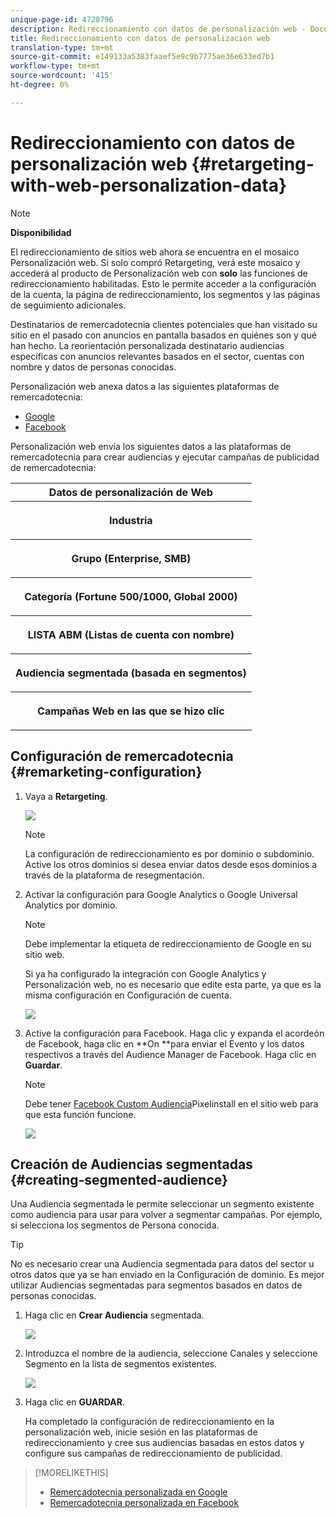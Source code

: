 ```yaml
---
unique-page-id: 4720796
description: Redireccionamiento con datos de personalización web - Documentos de marketing - Documentación del producto
title: Redireccionamiento con datos de personalización web
translation-type: tm+mt
source-git-commit: e149133a5383faaef5e9c9b7775ae36e633ed7b1
workflow-type: tm+mt
source-wordcount: '415'
ht-degree: 0%

---
```



# Redireccionamiento con datos de personalización web {#retargeting-with-web-personalization-data}

>[!NOTE]
>
>**Disponibilidad**
>
>El redireccionamiento de sitios web ahora se encuentra en el mosaico Personalización web. Si solo compró Retargeting, verá este mosaico y accederá al producto de Personalización web con **solo** las funciones de redireccionamiento habilitadas. Esto le permite acceder a la configuración de la cuenta, la página de redireccionamiento, los segmentos y las páginas de seguimiento adicionales.

Destinatarios de remercadotecnia clientes potenciales que han visitado su sitio en el pasado con anuncios en pantalla basados en quiénes son y qué han hecho. La reorientación personalizada destinatario audiencias específicas con anuncios relevantes basados en el sector, cuentas con nombre y datos de personas conocidas.

Personalización web anexa datos a las siguientes plataformas de remercadotecnia:

* [Google](personalized-remarketing-in-google.md)
* [Facebook](personalized-remarketing-in-facebook.md)

Personalización web envía los siguientes datos a las plataformas de remercadotecnia para crear audiencias y ejecutar campañas de publicidad de remercadotecnia:

<table> 
 <tbody> 
  <tr> 
   <th colspan="1">Datos de personalización de Web</th> 
  </tr> 
  <tr> 
   <th><p>Industria</p></th> 
  </tr> 
  <tr> 
   <th><p>Grupo (Enterprise, SMB)</p></th> 
  </tr> 
  <tr> 
   <th><p>Categoría (Fortune 500/1000, Global 2000)</p></th> 
  </tr> 
  <tr> 
   <th><p>LISTA ABM (Listas de cuenta con nombre)</p></th> 
  </tr> 
  <tr> 
   <th><p>Audiencia segmentada (basada en segmentos)</p></th> 
  </tr> 
  <tr> 
   <th><p>Campañas Web en las que se hizo clic</p></th> 
  </tr> 
 </tbody> 
</table>

## Configuración de remercadotecnia {#remarketing-configuration}

1. Vaya a **Retargeting**.

   ![](assets/one.png)

   >[!NOTE]
   >
   >La configuración de redireccionamiento es por dominio o subdominio. Active los otros dominios si desea enviar datos desde esos dominios a través de la plataforma de resegmentación.

1. Activar la configuración para Google Analytics o Google Universal Analytics por dominio.

   >[!NOTE]
   >
   >Debe implementar la etiqueta de redireccionamiento de Google en su sitio web.
   >
   >
   >Si ya ha configurado la integración con Google Analytics y Personalización web, no es necesario que edite esta parte, ya que es la misma configuración en Configuración de cuenta.

   ![](assets/two.png)

1. Active la configuración para Facebook. Haga clic y expanda el acordeón de Facebook, haga clic en **On **para enviar el Evento y los datos respectivos a través del Audience Manager de Facebook. Haga clic en **Guardar**.

   >[!NOTE]
   >
   >Debe tener [Facebook Custom Audiencia](https://developers.facebook.com/docs/ads-for-websites/website-custom-audiences/getting-started#install-the-pixel)Pixelinstall en el sitio web para que esta función funcione.

   ![](assets/three.png)

## Creación de Audiencias segmentadas {#creating-segmented-audience}

Una Audiencia segmentada le permite seleccionar un segmento existente como audiencia para usar para volver a segmentar campañas. Por ejemplo, si selecciona los segmentos de Persona conocida.

>[!TIP]
>
>No es necesario crear una Audiencia segmentada para datos del sector u otros datos que ya se han enviado en la Configuración de dominio. Es mejor utilizar Audiencias segmentadas para segmentos basados en datos de personas conocidas.

1. Haga clic en **Crear Audiencia** segmentada.

   ![](assets/image2015-1-15-16-3a36-3a38.png)

1. Introduzca el nombre de la audiencia, seleccione Canales y seleccione Segmento en la lista de segmentos existentes.

   ![](assets/image2015-1-15-16-3a40-3a17.png)

1. Haga clic en **GUARDAR**.

   Ha completado la configuración de redireccionamiento en la personalización web, inicie sesión en las plataformas de redireccionamiento y cree sus audiencias basadas en estos datos y configure sus campañas de redireccionamiento de publicidad.

>[!MORELIKETHIS]
>
>* [Remercadotecnia personalizada en Google](personalized-remarketing-in-google.md)
>* [Remercadotecnia personalizada en Facebook](personalized-remarketing-in-facebook.md)

